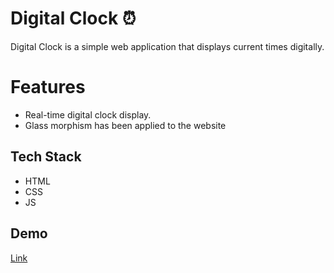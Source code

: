 # Digital Clock ⏰ 

Digital Clock is a simple web application that displays current times digitally.   


# Features
* Real-time digital clock display.
* Glass morphism has been applied to the website
## Tech Stack
      
- HTML
- CSS
- JS

## Demo

[Link](https://rghvgrv.github.io/Digital_Clock/)

       
  
